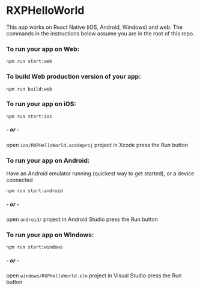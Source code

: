 # RXPHelloWorld

This app works on React Native (iOS, Android, Windows) and web.
The commands in the instructions below assume you are in the root of this repo.

### To run your app on Web:
  ```shell
  npm run start:web
  ```

### To build Web production version of your app:
  ```shell
  npm run build:web
  ```

### To run your app on iOS:
  ```shell
  npm run start:ios
  ```
##### - or -
  open `ios/RXPHelloWorld.xcodeproj` project in Xcode
  press the Run button

### To run your app on Android:
Have an Android emulator running (quickest way to get started), or a device connected

  ```shell
  npm run start:android
  ```
#####  - or -
  open `android/` project in Android Studio
  press the Run button

### To run your app on Windows:
  ```shell
  npm run start:windows
  ```
##### - or -
  open `windows/RXPHelloWorld.sln` project in Visual Studio
  press the Run button
